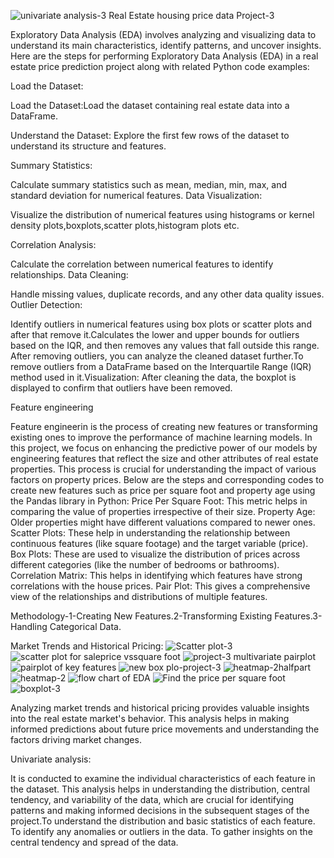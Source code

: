 ![univariate analysis-3](https://github.com/aashasandeep/project-3/assets/162896750/1f172a12-f428-42eb-bc7c-e0b5a4a148a5)
Real Estate housing price data 
Project-3
 
Exploratory Data Analysis (EDA) involves analyzing and visualizing data to understand its main characteristics, identify patterns, and uncover insights.
Here are the steps for performing Exploratory Data Analysis (EDA) in a real estate price prediction project along with related Python code examples:

Load the Dataset:

Load the Dataset:Load the dataset containing real estate data into a DataFrame.

Understand the Dataset:
Explore the first few rows of the dataset to understand its structure and features.

Summary Statistics:

Calculate summary statistics such as mean, median, min, max, and standard deviation for numerical features.
Data Visualization:

Visualize the distribution of numerical features using histograms or kernel density plots,boxplots,scatter plots,histogram plots etc.

Correlation Analysis:

Calculate the correlation between numerical features to identify relationships.
Data Cleaning:

Handle missing values, duplicate records, and any other data quality issues.
Outlier Detection:

Identify outliers in numerical features using box plots or scatter plots and after that remove it.Calculates the lower and upper bounds for outliers based on the IQR, and then removes any values that fall outside this range. After removing outliers, you can analyze the cleaned dataset further.To remove outliers from a DataFrame based on the Interquartile Range (IQR) method used in it.Visualization: After cleaning the data, the boxplot is displayed to confirm that outliers have been removed.

Feature engineering 

Feature engineerin is the process of creating new features or transforming existing ones to improve the performance of machine learning models. In this project, we focus on enhancing the predictive power of our models by engineering features that reflect the size and other attributes of real estate properties. This process is crucial for understanding the impact of various factors on property prices.
Below are the steps and corresponding codes to create new features such as price per square foot and property age using the Pandas library in Python:
Price Per Square Foot: This metric helps in comparing the value of properties irrespective of their size.
Property Age: Older properties might have different valuations compared to newer ones.
Scatter Plots: These help in understanding the relationship between continuous features (like square footage) and the target variable (price).
Box Plots: These are used to visualize the distribution of prices across different categories (like the number of bedrooms or bathrooms).
Correlation Matrix: This helps in identifying which features have strong correlations with the house prices.
Pair Plot: This gives a comprehensive view of the relationships and distributions of multiple features.

Methodology-1-Creating New Features.2-Transforming Existing Features.3-Handling Categorical Data.

Market Trends and Historical Pricing:
![Scatter plot-3](https://github.com/aashasandeep/project-3/assets/162896750/b2472552-1e79-4c86-8094-be1315b888a9)
![scatter plot for saleprice vssquare foot](https://github.com/aashasandeep/project-3/assets/162896750/d5bb67dd-e559-4f2a-a682-936557b60a1d)
![project-3 multivariate pairplot](https://github.com/aashasandeep/project-3/assets/162896750/00b55b0c-89cc-4fcf-8d9c-4e80cdc70671)
![pairplot of key features](https://github.com/aashasandeep/project-3/assets/162896750/4f33c8d9-792c-45b3-93a3-8476886a4704)
![new box plo-project-3](https://github.com/aashasandeep/project-3/assets/162896750/fb505e9c-05e4-4eac-a7f7-0670a53ecb71)
![heatmap-2halfpart](https://github.com/aashasandeep/project-3/assets/162896750/238bdf23-de1c-4f2d-ad89-23562ca60acf)
![heatmap-2](https://github.com/aashasandeep/project-3/assets/162896750/2625ce32-4e6b-4db7-9405-925ff6a405fe)
![flow chart of EDA](https://github.com/aashasandeep/project-3/assets/162896750/526bf45f-7b2e-496e-a1e9-1b98dfec48e6)
![Find the price per square foot](https://github.com/aashasandeep/project-3/assets/162896750/8fe00ad9-ab11-46b5-840f-bb48e09869fc)
![boxplot-3](https://github.com/aashasandeep/project-3/assets/162896750/3ce54104-f179-4dfb-a31e-050d3eb39352)

Analyzing market trends and historical pricing provides valuable insights into the real estate market's behavior. This analysis helps in making informed predictions about future price movements and understanding the factors driving market changes.

Univariate analysis:

It is conducted to examine the individual characteristics of each feature in the dataset. This analysis helps in understanding the distribution, central tendency, and variability of the data, which are crucial for identifying patterns and making informed decisions in the subsequent stages of the project.To understand the distribution and basic statistics of each feature.
To identify any anomalies or outliers in the data.
To gather insights on the central tendency and spread of the data.
